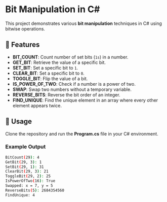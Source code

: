 # Bit Manipulation in C#

This project demonstrates various **bit manipulation** techniques in C# using bitwise operations.

## 🚀 Features
- **BIT_COUNT**: Count number of set bits (`1s`) in a number.
- **GET_BIT**: Retrieve the value of a specific bit.
- **SET_BIT**: Set a specific bit to `1`.
- **CLEAR_BIT**: Set a specific bit to `0`.
- **TOGGLE_BIT**: Flip the value of a bit.
- **IS_POWER_OF_TWO**: Check if a number is a power of two.
- **SWAP**: Swap two numbers without a temporary variable.
- **REVERSE_BITS**: Reverse the bit order of an integer.
- **FIND_UNIQUE**: Find the unique element in an array where every other element appears twice.

## 📌 Usage
Clone the repository and run the **Program.cs** file in your C# environment.

### Example Output
```sh
BitCount(29): 4
GetBit(29, 3): 1
SetBit(29, 1): 31
ClearBit(29, 3): 21
ToggleBit(29, 2): 25
IsPowerOfTwo(16): True
Swapped: x = 7, y = 5
ReverseBits(5): 2684354560
FindUnique: 4
